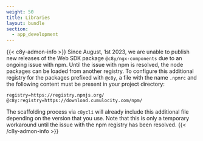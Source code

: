 ```yaml
---
weight: 50
title: Libraries
layout: bundle
section: 
  - app_development
---
```


{{< c8y-admon-info >}}
Since August, 1st 2023, we are unable to publish new releases of the Web SDK package `@c8y/ngx-components` due to an ongoing issue with npm.
Until the issue with npm is resolved, the node packages can be loaded from another registry.
To configure this additional registry for the packages prefixed with `@c8y`, a file with the name `.npmrc` and the following content must be present in your project directory:
```
registry=https://registry.npmjs.org/
@c8y:registry=https://download.cumulocity.com/npm/
```

The scaffolding process via `c8ycli` will already include this additional file depending on the version that you use.
Note that this is only a temporary workaround until the issue with the npm registry has been resolved.
{{< /c8y-admon-info >}}
